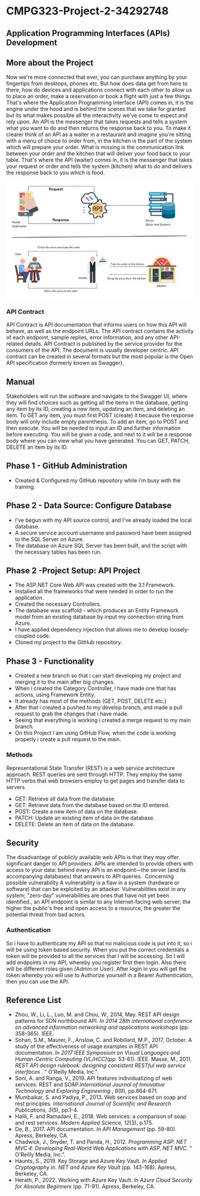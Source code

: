 # CMPG323-Project-2-34292748
## Application Programming Interfaces (APIs) Development

## More about the Project
Now we're more connected that ever, you can purchase anything by your fingertips from desktops, phones etc. But how does data get from here to there, how do devices and applications connect with each other to allow us to place an order, make a reservation or book a flight with just a few things. That's where the Application Programming Interface (API) comes in, it is the engine under the hood and is behind the scenes that we take for granted but its what makes possible all the interactivity we've come to expect and rely upon. An API is the messenger that takes requests and tells a system what you want to do and then returns the response back to you. To make it clearer think of an API as a waiter in a restaurant and imagine you're sitting with a menu of choice to order from, in the kitchen is the part of the system which will prepare your order. What is missing is the communication link between your order and the kitchen that will deliver your food back to your table. That's where the API (waiter) comes in, it is the messenger that takes your request or order and tells the system (kitchen) what to do and delivers the response back to you which is food. 

<img src="/Images/API.png" alt="API">

### API Contract
API Contract is API documentation that informs users on how this API will behave, as well as the endpoint URLs. The API contract contains the activity of each endpoint, sample replies, error information, and any other API-related details. API Contract is published by the service provider for the consumers of the API. The document is usually developer centric. API contract can be created in several formats but the most popular is the Open API specification (formerly known as Swagger).

## Manual
Stakeholders will run the software and navigate to the Swagger UI, where they will find choices such as getting all the items in the database, getting any item by its ID, creating a new item, updating an item, and deleting an item.
To GET any item, you must first POST (create) it because the response body will only include empty parenthesis. To add an item, go to POST and then execute. You will be needed to input an ID and further information before executing. You will be given a code, and next to it will be a response body where you can view what you have generated. You can GET, PATCH, DELETE an item by its ID.

## Phase 1 - GitHub Administration
- Created & Configured my GitHub repository while i'm busy with the training.

## Phase 2 - Data Source: Configure Database
- I've begun with my API source control, and I've already loaded the local database.
- A secure service account username and password have been assigned to the SQL Server on Azure.
- The database on Azure SQL Server has been built, and the script with the necessary tables has been run.

## Phase 2 -Project Setup: API Project
- The ASP.NET Core Web API was created with the 3.1 Framework.
- Installed all the frameworks that were needed in order to run the application.
- Created the necessary Controllers. 
- The database was scaffold - which produces an Entity Framework model from an existing database by input my connection string from Azure.
- I have applied dependency injection that allows me to develop loosely-coupled code.
- Cloned my project to the GitHub repository.

## Phase 3 - Functionality
- Created a new branch so that i can start developing my project and merging it to the main after big changes.
- When i created the Category Controller, i have made one that has actions, using Framework Entity. 
- It already has most of the methods (GET, POST, DELETE etc.)
- After that i created a pushed to my develop branch, and made a pull request to grab the changes that i have made. 
- Seeing that everything is working i created a merge request to my main branch.
- On this Project I am using GitHub Flow, when the code is working properly i create a pull request to the main.

### Methods
Representational State Transfer (REST) is a web service architecture approach. REST queries are sent through HTTP. They employ the same HTTP verbs that web browsers employ to get pages and transfer data to servers.
- GET: Retrieve all data from the database.
- GET: Retrieve data from the database based on the ID entered.
- POST: Create a new item of data on the database.
- PATCH: Update an existing item of data on the database.
- DELETE: Delete an item of data on the database.

## Security
The disadvantage of publicly available web APIs is that they may offer significant danger to API providers. APIs are intended to provide others with access to your data: behind every API is an endpoint—the server (and its accompanying databases) that answers to API queries.  Concerning possible vulnerability A vulnerability is a flaw in a system (hardware or software) that can be exploited by an attacker. Vulnerabilities exist in any system; "zero-day" vulnerabilities are ones that have not yet been identified., an API endpoint is similar to any Internet-facing web server; the higher the public's free and open access to a resource, the greater the potential threat from bad actors.

### Authentication
So i have to authenticate my API so that no malicious code is put into it, so i will be using token based security. When you put the correct credentials a token will be provided to all the services that I will be accessing. So I will add endpoints in my API, whereby you register first then login. Also there will be different roles given (Admin or User). After login in you will get the token whereby you will use to Authorize yourself in a Bearer Authentication, then you can use the API.


## Reference List
- Zhou, W., Li, L., Luo, M. and Chou, W., 2014, May. REST API design patterns for SDN northbound API. <i> In 2014 28th international conference on advanced information networking and applications workshops </i> (pp. 358-365). IEEE.
- Sohan, S.M., Maurer, F., Anslow, C. and Robillard, M.P., 2017, October. A study of the effectiveness of usage examples in REST API documentation.<i> In 2017 IEEE Symposium on Visual Languages and Human-Centric Computing (VL/HCC)</i>(pp. 53-61). IEEE.
Masse, M., 2011.<i> REST API design rulebook: designing consistent RESTful web service interfaces </i>. " O'Reilly Media, Inc.".
- Soni, A. and Ranga, V., 2019. API features individualizing of web services: REST and SOAP.<i>International Journal of Innovative Technology and Exploring Engineering </i>, 8(9), pp.664-671.
- Mumbaikar, S. and Padiya, P., 2013. Web services based on soap and rest principles.<i> International Journal of Scientific and Research Publications, 3</i>(5), pp.1-4.
- Halili, F. and Ramadani, E., 2018. Web services: a comparison of soap and rest services. <i>Modern Applied Science, 12</i>(3), p.175.
- De, B., 2017. API documentation. <i>In API Management </i>(pp. 59-80). Apress, Berkeley, CA.
- Chadwick, J., Snyder, T. and Panda, H., 2012. <i>Programming ASP. NET MVC 4: Developing Real-World Web Applications with ASP. NET MVC</i>. " O'Reilly Media, Inc.".
- Haunts, S., 2019. Key Storage and Azure Key Vault.<i> In Applied Cryptography in. NET and Azure Key Vault </i>(pp. 143-168). Apress, Berkeley, CA.
- Herath, P., 2022. Working with Azure Key Vault. <i>In Azure Cloud Security for Absolute Beginners</i> (pp. 71-91). Apress, Berkeley, CA.


